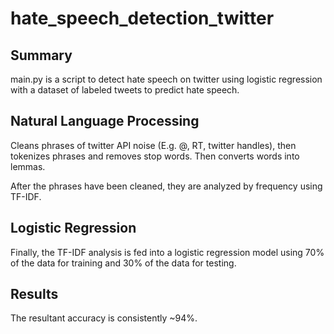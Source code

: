 # hate_speech_detection_twitter
## Summary
main.py is a script to detect hate speech on twitter using logistic regression with a dataset of labeled tweets to predict hate speech.

## Natural Language Processing
Cleans phrases of twitter API noise (E.g. @, RT, twitter handles), then tokenizes phrases and removes stop words. Then converts words into lemmas.

After the phrases have been cleaned, they are analyzed by frequency using TF-IDF.

## Logistic Regression

Finally, the TF-IDF analysis is fed into a logistic regression model using 70% of the data for training and 30% of the data for testing.

## Results

The resultant accuracy is consistently ~94%.
